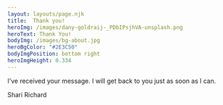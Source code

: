 ```yaml
---
layout: layouts/page.njk
title:  Thank you!
heroImg: /images/dany-goldraij-_PDbIPsjhVA-unsplash.png
heroText: Thank You!
bodyImg: /images/bg-about.jpg
heroBgColor: "#2E3C50"
bodyImgPosition: bottom right
heroImgHeight: 0.334
---
```



I've received your message. I will get back to you just as soon as I can.

Shari Richard
